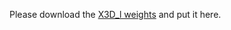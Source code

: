 Please download the [X3D_l weights](https://dl.fbaipublicfiles.com/pyslowfast/x3d_models/x3d_l.pyth) and put it here.
